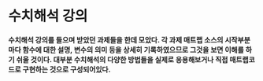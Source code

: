 # 수치해석 강의
#### 수치해석 강의를 들으며 받았던 과제들을 한데 모았다. 각 과제 매트랩 소스의 시작부분마다 함수에 대한 설명, 변수의 의미 등을 상세히 기록하였으므로 그것을 보면 이해를 하기 쉬울 것이다. 대부분 수치해석의 다양한 방법들을 실제로 응용해보거나 직접 매트랩코드로 구현하는 것으로 구성되어있다.
